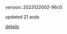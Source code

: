 version: 2023122002-96c0

updated 21 avds

[details](https://github.com/0x74f917491bfa7ebfa379/ali_avd_db/blob/master/change_log/2023/12/20/02/96c0.txt)